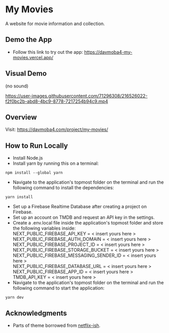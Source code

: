 # My Movies
A website for movie information and collection.


## Demo the App
- Follow this link to try out the app: https://davmoba4-my-movies.vercel.app/


## Visual Demo
(no sound)

https://user-images.githubusercontent.com/71296308/216526022-f2f0bc2b-abd8-4bc9-8778-7217254b94c9.mp4


## Overview
Visit: https://davmoba4.com/project/my-movies/


## How to Run Locally
- Install Node.js
- Install yarn by running this on a terminal:
```
npm install --global yarn
```
- Navigate to the application's topmost folder on the terminal and run the following command to install the dependencies:
```
yarn install
```
- Set up a Firebase Realtime Database after creating a project on Firebase.
- Set up an account on TMDB and request an API key in the settings.
- Create a .env.local file inside the application's topmost folder and store the following variables inside:  
NEXT_PUBLIC_FIREBASE_API_KEY = < insert yours here >  
NEXT_PUBLIC_FIREBASE_AUTH_DOMAIN = < insert yours here >  
NEXT_PUBLIC_FIREBASE_PROJECT_ID = < insert yours here >  
NEXT_PUBLIC_FIREBASE_STORAGE_BUCKET = < insert yours here >  
NEXT_PUBLIC_FIREBASE_MESSAGING_SENDER_ID = < insert yours here >  
NEXT_PUBLIC_FIREBASE_DATABASE_URL = < insert yours here >  
NEXT_PUBLIC_FIREBASE_APP_ID = < insert yours here >  
TMDB_API_KEY = < insert yours here >  
- Navigate to the application's topmost folder on the terminal and run the following command to start the application:
```
yarn dev
```

## Acknowledgments
- Parts of theme borrowed from [netflix-ish](https://github.com/santdas36/netflix-ish).
